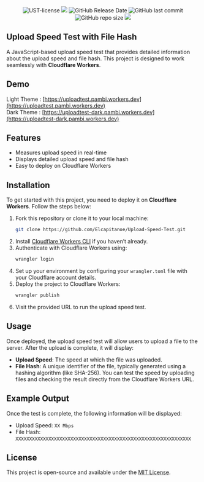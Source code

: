 <div align="center">
  
<img alt="UST-license" src="https://img.shields.io/badge/License-MIT-blue.svg?logo=git&logoColor=white"/>
<img src="https://img.shields.io/github/last-commit/Elcapitanoe/Upload-Speed-Test.svg?logo=Sublime+Text&logoColor=white&label=Active&color=blue"/>
<img alt="GitHub Release Date" src="https://img.shields.io/github/release-date/Elcapitanoe/Upload-Speed-Test?color=blue">
<img alt="GitHub last commit" src="https://img.shields.io/github/last-commit/Elcapitanoe/Upload-Speed-Test?color=blue">
<img alt="GitHub repo size" src="https://img.shields.io/github/repo-size/Elcapitanoe/Upload-Speed-Test">
<img src="https://hits.seeyoufarm.com/api/count/incr/badge.svg?url=https%3A%2F%2Fgithub.com%2FElcapitanoe%2FUpload-Speed-Test&count_bg=%231081C2&title_bg=%23555555&icon=&icon_color=%23E7E7E7&title=Views&edge_flat=false"/>

</div>

## Upload Speed Test with File Hash
A JavaScript-based upload speed test that provides detailed information about the upload speed and file hash. This project is designed to work seamlessly with **Cloudflare Workers**.

## Demo
Light Theme : [https://uploadtest.pambi.workers.dev](https://uploadtest.pambi.workers.dev)
<br>
Dark Theme : [https://uploadtest-dark.pambi.workers.dev](https://uploadtest-dark.pambi.workers.dev)

## Features
- Measures upload speed in real-time
- Displays detailed upload speed and file hash
- Easy to deploy on Cloudflare Workers

## Installation
To get started with this project, you need to deploy it on **Cloudflare Workers**. Follow the steps below:
1. Fork this repository or clone it to your local machine:
   ```bash
   git clone https://github.com/Elcapitanoe/Upload-Speed-Test.git
   ```
2. Install [Cloudflare Workers CLI](https://developers.cloudflare.com/workers/platform/cli-wrangler/) if you haven’t already.
3. Authenticate with Cloudflare Workers using:
   ```bash
   wrangler login
   ```
4. Set up your environment by configuring your `wrangler.toml` file with your Cloudflare account details.
5. Deploy the project to Cloudflare Workers:
   ```bash
   wrangler publish
   ```
6. Visit the provided URL to run the upload speed test.

## Usage
Once deployed, the upload speed test will allow users to upload a file to the server. After the upload is complete, it will display:
- **Upload Speed**: The speed at which the file was uploaded.
- **File Hash**: A unique identifier of the file, typically generated using a hashing algorithm (like SHA-256).
You can test the speed by uploading files and checking the result directly from the Cloudflare Workers URL.

## Example Output
Once the test is complete, the following information will be displayed:
- Upload Speed: `XX Mbps`
- File Hash: `XXXXXXXXXXXXXXXXXXXXXXXXXXXXXXXXXXXXXXXXXXXXXXXXXXXXXXXXXXXXXXXX`


## License
This project is open-source and available under the [MIT License](LICENSE).
